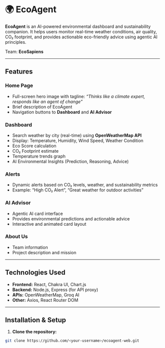 # 🌍 EcoAgent

**EcoAgent** is an AI-powered environmental dashboard and sustainability companion. It helps users monitor real-time weather conditions, air quality, CO₂ footprint, and provides actionable eco-friendly advice using agentic AI principles.  

Team: **EcoSapiens**

---

## **Features**

### Home Page
- Full-screen hero image with tagline: *“Thinks like a climate expert, responds like an agent of change”*
- Brief description of EcoAgent
- Navigation buttons to **Dashboard** and **AI Advisor**

### Dashboard
- Search weather by city (real-time) using **OpenWeatherMap API**
- Display: Temperature, Humidity, Wind Speed, Weather Condition
- Eco Score calculation
- CO₂ Footprint estimate
- Temperature trends graph
- AI Environmental Insights (Prediction, Reasoning, Advice)  

### Alerts
- Dynamic alerts based on CO₂ levels, weather, and sustainability metrics
- Example: “High CO₂ Alert”, “Great weather for outdoor activities”

### AI Advisor
- Agentic AI card interface
- Provides environmental predictions and actionable advice
- Interactive and animated card layout  

### About Us
- Team information
- Project description and mission  

---

## **Technologies Used**
- **Frontend:** React, Chakra UI, Chart.js  
- **Backend:** Node.js, Express (for API proxy)  
- **APIs:** OpenWeatherMap, Groq AI  
- **Other:** Axios, React Router DOM  

---

## **Installation & Setup**

1. **Clone the repository:**
```bash
git clone https://github.com/<your-username>/ecoagent-web.git
